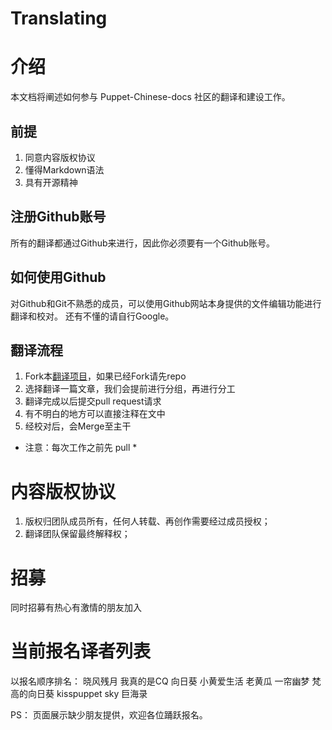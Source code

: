 Translating
================

# 介绍
本文档将阐述如何参与 Puppet-Chinese-docs 社区的翻译和建设工作。

## 前提
1. 同意内容版权协议
2. 懂得Markdown语法
3. 具有开源精神

## 注册Github账号
所有的翻译都通过Github来进行，因此你必须要有一个Github账号。

## 如何使用Github
对Github和Git不熟悉的成员，可以使用Github网站本身提供的文件编辑功能进行翻译和校对。
还有不懂的请自行Google。

## 翻译流程
1. Fork本[翻译项目](https://github.com/puppetchina/puppet-chinese-docs)，如果已经Fork请先repo 
2. 选择翻译一篇文章，我们会提前进行分组，再进行分工
3. 翻译完成以后提交pull request请求
4. 有不明白的地方可以直接注释在文中
5. 经校对后，会Merge至主干

* 注意：每次工作之前先 pull *

# 内容版权协议 
1. 版权归团队成员所有，任何人转载、再创作需要经过成员授权；
2. 翻译团队保留最终解释权；

# 招募
同时招募有热心有激情的朋友加入

# 当前报名译者列表
以报名顺序排名：
晓风残月
我真的是CQ
向日葵
小黄爱生活 
老黄瓜
一帘幽梦
梵高的向日葵
kisspuppet
sky
巨海录

PS： 页面展示缺少朋友提供，欢迎各位踊跃报名。



